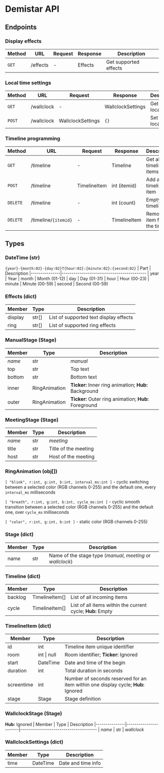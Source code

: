 # Demistar API

## Endpoints

### Display effects
| Method    | URL                       | Request           | Response          | Description
|-----------|---------------------------|-------------------|-------------------|-------------------
| `GET`     | /effects                  | -                 | Effects           | Get supported effects

### Local time settings
| Method    | URL                       | Request           | Response          | Description
|-----------|---------------------------|-------------------|-------------------|-------------------
| `GET`     | /wallclock                | -                 | WallclockSettings | Get device local time
| `POST`    | /wallclock                | WallclockSettings | `{}`              | Set device local time

### Timeline programming
| Method    | URL                       | Request           | Response          | Description
|-----------|---------------------------|-------------------|-------------------|-------------------
| `GET`     | /timeline                 | -                 | Timeline          | Get all timeline items
| `POST`    | /timeline                 | TimelineItem      | int (itemid)      | Add a new timeline item
| `DELETE`  | /timeline                 | -                 | int (count)       | Empty the timeline
| `DELETE`  | /timeline/`{itemid}`      | -                 | TimelineItem      | Remove an item from the timeline

## Types

### DateTime (str)
`{year}-{month:02}-{day:02}T{hour:02}:{minute:02}:{second:02}`
| Part          | Description
|---------------|-------------------------------------------
| year          | Year
| month         | Month (01-12)
| day           | Day (01-31)
| hour          | Hour (00-23)
| minute        | Minute (00-59)
| second        | Second (00-59)

### Effects (dict)
| Member        | Type                  | Description
|---------------|-----------------------|---------------------------------------
| display       | str[]                 | List of supported text display effects
| ring          | str[]                 | List of supported ring effects

### ManualStage (Stage)
| Member        | Type                  | Description
|---------------|-----------------------|---------------------------------------
| *name*        | str                   | *manual*
| top           | str                   | Top text
| bottom        | str                   | Bottom text
| inner         | RingAnimation         | **Ticker:** Inner ring animation; **Hub:** Background
| outer         | RingAnimation         | **Ticker:** Outer ring animation; **Hub:** Foreground

### MeetingStage (Stage)
| Member        | Type                  | Description
|---------------|-----------------------|---------------------------------------
| *name*        | str                   | *meeting*
| title         | str                   | Title of the meeting
| host          | str                   | Host of the meeting

### RingAnimation (obj[])
`[ "blink", r:int, g:int, b:int, interval_ms:int ]` - cyclic switching between a selected color (RGB channels 0-255) and the default one, every `interval_ms` milliseconds

`[ "breath", r:int, g:int, b:int, cycle_ms:int ]` - cyclic smooth transition between a selected color (RGB channels 0-255) and the default one, over `cycle_ms` milliseconds

`[ "color", r:int, g:int, b:int ]` - static color (RGB channels 0-255)

### Stage (dict)
| Member        | Type                  | Description
|---------------|-----------------------|---------------------------------------
| name          | str                   | Name of the stage type (*manual*, *meeting* or *wallclock*)

### Timeline (dict)
| Member        | Type                  | Description
|---------------|-----------------------|---------------------------------------
| backlog       | TimelineItem[]        | List of all incoming items
| cycle         | TimelineItem[]        | List of all items within the current cycle; **Hub:** Empty

### TimelineItem (dict)
| Member        | Type                  | Description
|---------------|-----------------------|---------------------------------------
| id            | int                   | Timeline item unique identifier
| room          | int \| null           | Room identifier; **Ticker:** Ignored
| start         | DateTime              | Date and time of the begin
| duration      | int                   | Total duration in seconds
| screentime    | int                   | Number of seconds reserved for an item within one display cycle; **Hub:** Ignored
| stage         | Stage                 | Stage definition

### WallclockStage (Stage)
**Hub:** Ignored
| Member        | Type                  | Description
|---------------|-----------------------|---------------------------------------
| *name*        | str                   | *wallclock*

### WallclockSettings (dict)
| Member        | Type                  | Description
|---------------|-----------------------|---------------------------------------
| time          | DateTime              | Date and time info
